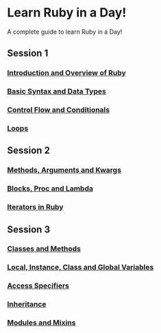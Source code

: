 # Learn Ruby in a Day!
A complete guide to learn Ruby in a Day!

## Session 1
### [Introduction and Overview of Ruby](https://github.com/pramodshinde/learn-ruby-in-a-day/blob/master/introduction_and_overview.md)
### [Basic Syntax and Data Types](https://github.com/pramodshinde/learn-ruby-in-a-day/blob/master/data_types_in_ruby.md)
### [Control Flow and Conditionals](https://github.com/pramodshinde/learn-ruby-in-a-day/blob/master/control_flow_and_conditionals.md)
### [Loops](https://github.com/pramodshinde/learn-ruby-in-a-day/blob/master/loops.md)

## Session 2
### [Methods, Arguments and Kwargs](https://github.com/pramodshinde/learn-ruby-in-a-day/blob/master/methods.md)
### [Blocks, Proc and Lambda](https://github.com/pramodshinde/learn-ruby-in-a-day/blob/master/blocks_procs_and_lambda.md)
### [Iterators in Ruby](#)

## Session 3
### [Classes and Methods](https://github.com/pramodshinde/learn-ruby-in-a-day/blob/master/class_in_ruby.md)
### [Local, Instance, Class and Global Variables](https://github.com/pramodshinde/learn-ruby-in-a-day/blob/master/variables_in_ruby.md)  
### [Access Specifiers](https://github.com/pramodshinde/learn-ruby-in-a-day/blob/master/access_specifiers_in_ruby.md)
### [Inheritance](https://github.com/pramodshinde/learn-ruby-in-a-day/blob/master/inheritance_and_access_specifiers.md)
### [Modules and Mixins](https://github.com/pramodshinde/learn-ruby-in-a-day/blob/master/moduels_and_mixins.md)
